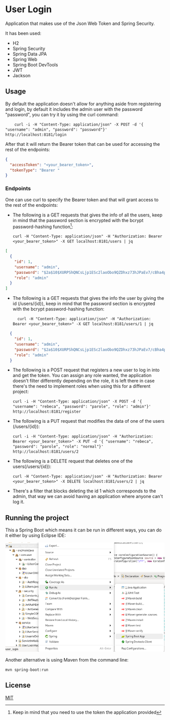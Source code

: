 # User Login


Application that makes use of the Json Web Token and Spring Security.

It has been used:
  * H2
  * Spring Security
  * Spring Data JPA
  * Spring Web
  * Spring Boot DevTools
  * JWT
  * Jackson

## Usage

By default the application doesn't allow for anything aside from registering and login, by default it includes the admin user with the password "password", you can try it by using the curl command:

        curl -i -H "Content-Type: application/json" -X POST -d '{ "username": "admin", "password": "password"}' http://localhost:8181/login
		
After that it will return the Bearer token that can be used for accessing the rest of the endpoints:

```json
{
  "accessToken": "<your_bearer_token>",
  "tokenType": "Bearer "
}

```

### Endpoints

One can use curl to specify the Bearer token and that will grant access to the rest of the endpoints:


  * The following is a GET requests that gives the info of all the users, keep in mind that the password section is encrypted with the bcrypt password-hashing function[^1]:

        curl -H "Content-Type: application/json" -H "Authorization: Bearer <your_bearer_token>" -X GET localhost:8181/users | jq
		
```json
[
  {
    "id": 1,
    "username": "admin",
    "password": "$2a$10$XURPShQNCsLjp1ESc2laoObo9QZDhxz73hJPaEv7/cBha4pk0AgP.",
    "role": "admin"
  }
]
```

  * The following is a GET requests that gives the info the user by giving the id (/users/{id}), keep in mind that the password section is encrypted with the bcrypt password-hashing function:
  
          curl -H "Content-Type: application/json" -H "Authorization: Bearer <your_bearer_token>" -X GET localhost:8181/users/1 | jq
		
```json
  {
    "id": 1,
    "username": "admin",
    "password": "$2a$10$XURPShQNCsLjp1ESc2laoObo9QZDhxz73hJPaEv7/cBha4pk0AgP.",
    "role": "admin"
  }
```

  * The following is a POST request that registers a new user to log in into and get the token. You can assign any role wanted, the application doesn't filter differently depending on the role, it is left there in case there's the need to implement roles when using this for a different project:
  
		curl -i -H "Content-Type: application/json" -X POST -d '{ "username": "rebeca", "password": "parole", "role": "admin"}' http://localhost:8181/register
		
  * The following is a PUT request that modifies the data of one of the users (/users/{id}):
  
		curl -i -H "Content-Type: application/json" -H "Authorization: Bearer <your_bearer_token>" -X PUT -d '{ "username": "rebeca", "password": "parole", "role": "normal"}' http://localhost:8181/users/2
		
  * The following is a DELETE request that deletes one of the users(/users/{id}):
  
		curl -H "Content-Type: application/json" -H "Authorization: Bearer <your_bearer_token>" -X DELETE localhost:8181/users/2 | jq

  * There's a filter that blocks deleting the id 1 which corresponds to the admin, that way we can avoid having an application where anyone can't log it.
## Running the project

This a Spring Boot which means it can be run in different ways, you can do it either by using Eclipse IDE:

![Eclipse](./screenshots/Eclipse_ide_run.png)

Another alternative is using Maven from the command line:

	mvn spring-boot:run



## License 

[MIT](https://opensource.org/licenses/MIT)

[^1]: Keep in mind that you need to use the token the application provided

